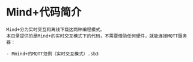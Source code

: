# Mind+代码简介

	Mind+分为实时交互和离线下载这两种编程模式。
	本目录提供的是Mind+的实时交互模式下的代码，不需要借助任何硬件，就能连接MQTT服务器：

	- Mmind+的MQTT范例（实时交互模式）.sb3
